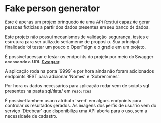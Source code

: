 # Fake person generator

Este é apenas um projeto brinquedo de uma API Restful capaz de gerar
pessoas fícticias a partir dos dados presentes em seu banco de dados.

Este projeto não possui mecanismos de validação, segurança, testes e estrutura para
ser utilizado seriamente de proposito. Sua principal finalidade foi testar
um pouco o OpenFeign e o gradle em um projeto.

É possivel acessar e testar os endpoints do projeto por meio do Swagger
acessando a URL [Swagger](http://localhost:9999/swagger-ui/index.html).

A aplicação roda na porta ´9999´ e por hora ainda não foram adicionados endpoints
REST para adicionar 'Nomes' e 'Sobrenomes'.

Por hora os dados necessários para aplicação rodar vem de scripts sql presentes
na pasta sql/data/ em `resources`

É possível tambem usar o atributo 'seed' em alguns endpoints para controlar
os resultados gerados. As imagens dos perfis de usuário vem do serviço
'Dicebear' que disponibiliza uma API aberta para o uso, sem a necessidade de cadastro.


